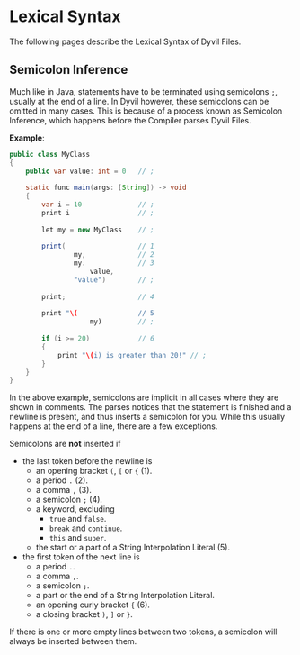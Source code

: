 # Lexical Syntax

The following pages describe the Lexical Syntax of Dyvil Files.

## Semicolon Inference

Much like in Java, statements have to be terminated using semicolons `;`, usually at the end of a line. In Dyvil however, these semicolons can be omitted in many cases. This is because of a process known as Semicolon Inference, which happens before the Compiler parses Dyvil Files.

**Example**:

```java
public class MyClass
{
    public var value: int = 0   // ;
    
    static func main(args: [String]) -> void
    {
        var i = 10              // ;
        print i                 // ;
        
        let my = new MyClass    // ;
        
        print(                  // 1
                my,             // 2
                my.             // 3
                    value,
                "value")        // ;
        
        print;                  // 4
        
        print "\(               // 5
                    my)         // ;
        
        if (i >= 20)            // 6
        {
            print "\(i) is greater than 20!" // ;
        }
    }
}
```

In the above example, semicolons are implicit in all cases where they are shown in comments. The parses notices that the statement is finished and a newline is present, and thus inserts a semicolon for you. While this usually happens at the end of a line, there are a few exceptions.

Semicolons are __not__ inserted if

- the last token before the newline is
    - an opening bracket `(`, `[` or `{` (1).
    - a period `.` (2).
    - a comma `,` (3).
    - a semicolon `;` (4).
    - a keyword, excluding
        - `true` and `false`.
        - `break` and `continue`.
        - `this` and `super`.
    - the start or a part of a String Interpolation Literal (5).
- the first token of the next line is
    - a period `.`.
    - a comma `,`.
    - a semicolon `;`.
    - a part or the end of a String Interpolation Literal.
    - an opening curly bracket `{` (6).
    - a closing bracket `)`, `]` or `}`.

If there is one or more empty lines between two tokens, a semicolon will always be inserted between them.
    